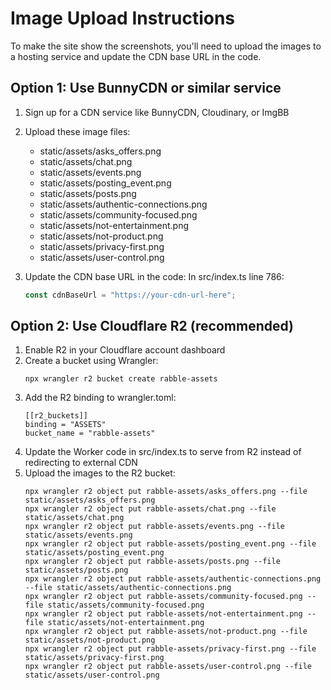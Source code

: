 # Image Upload Instructions

To make the site show the screenshots, you'll need to upload the images to a hosting service and update the CDN base URL in the code.

## Option 1: Use BunnyCDN or similar service

1. Sign up for a CDN service like BunnyCDN, Cloudinary, or ImgBB
2. Upload these image files:
   - static/assets/asks_offers.png
   - static/assets/chat.png
   - static/assets/events.png
   - static/assets/posting_event.png
   - static/assets/posts.png
   - static/assets/authentic-connections.png
   - static/assets/community-focused.png
   - static/assets/not-entertainment.png
   - static/assets/not-product.png
   - static/assets/privacy-first.png
   - static/assets/user-control.png

3. Update the CDN base URL in the code:
   In src/index.ts line 786:
   ```javascript
   const cdnBaseUrl = "https://your-cdn-url-here";
   ```

## Option 2: Use Cloudflare R2 (recommended)

1. Enable R2 in your Cloudflare account dashboard
2. Create a bucket using Wrangler:
   ```
   npx wrangler r2 bucket create rabble-assets
   ```
3. Add the R2 binding to wrangler.toml:
   ```
   [[r2_buckets]]
   binding = "ASSETS"
   bucket_name = "rabble-assets"
   ```
4. Update the Worker code in src/index.ts to serve from R2 instead of redirecting to external CDN
5. Upload the images to the R2 bucket:
   ```
   npx wrangler r2 object put rabble-assets/asks_offers.png --file static/assets/asks_offers.png
   npx wrangler r2 object put rabble-assets/chat.png --file static/assets/chat.png
   npx wrangler r2 object put rabble-assets/events.png --file static/assets/events.png
   npx wrangler r2 object put rabble-assets/posting_event.png --file static/assets/posting_event.png
   npx wrangler r2 object put rabble-assets/posts.png --file static/assets/posts.png
   npx wrangler r2 object put rabble-assets/authentic-connections.png --file static/assets/authentic-connections.png
   npx wrangler r2 object put rabble-assets/community-focused.png --file static/assets/community-focused.png
   npx wrangler r2 object put rabble-assets/not-entertainment.png --file static/assets/not-entertainment.png
   npx wrangler r2 object put rabble-assets/not-product.png --file static/assets/not-product.png
   npx wrangler r2 object put rabble-assets/privacy-first.png --file static/assets/privacy-first.png
   npx wrangler r2 object put rabble-assets/user-control.png --file static/assets/user-control.png
   ```